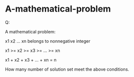 # A-mathematical-problem

Q: 

  A mathematical problem:
  
  x1 x2 ... xn belongs to nonnegative integer
  
  x1 >= x2 >= x3 >= ... >= xn
  
  x1 + x2 + x3 + ... + xn = n
  
  
  How many number of solution set meet the above conditions.
